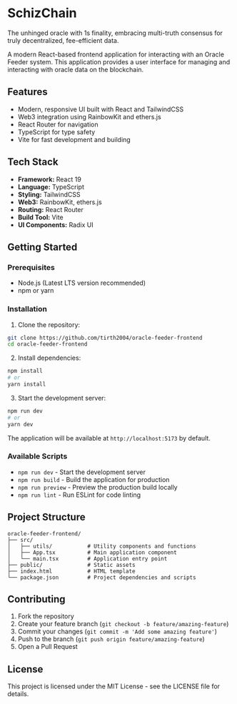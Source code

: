 # SchizChain

The unhinged oracle with 1s finality, embracing multi-truth consensus for truly decentralized, fee-efficient data.

A modern React-based frontend application for interacting with an Oracle Feeder system. This application provides a user interface for managing and interacting with oracle data on the blockchain.

## Features

- Modern, responsive UI built with React and TailwindCSS
- Web3 integration using RainbowKit and ethers.js
- React Router for navigation
- TypeScript for type safety
- Vite for fast development and building

## Tech Stack

- **Framework:** React 19
- **Language:** TypeScript
- **Styling:** TailwindCSS
- **Web3:** RainbowKit, ethers.js
- **Routing:** React Router
- **Build Tool:** Vite
- **UI Components:** Radix UI

## Getting Started

### Prerequisites

- Node.js (Latest LTS version recommended)
- npm or yarn

### Installation

1. Clone the repository:

```bash
git clone https://github.com/tirth2004/oracle-feeder-frontend
cd oracle-feeder-frontend
```

2. Install dependencies:

```bash
npm install
# or
yarn install
```

3. Start the development server:

```bash
npm run dev
# or
yarn dev
```

The application will be available at `http://localhost:5173` by default.

### Available Scripts

- `npm run dev` - Start the development server
- `npm run build` - Build the application for production
- `npm run preview` - Preview the production build locally
- `npm run lint` - Run ESLint for code linting

## Project Structure

```
oracle-feeder-frontend/
├── src/
│   ├── utils/           # Utility components and functions
│   ├── App.tsx          # Main application component
│   └── main.tsx         # Application entry point
├── public/              # Static assets
├── index.html           # HTML template
└── package.json         # Project dependencies and scripts
```

## Contributing

1. Fork the repository
2. Create your feature branch (`git checkout -b feature/amazing-feature`)
3. Commit your changes (`git commit -m 'Add some amazing feature'`)
4. Push to the branch (`git push origin feature/amazing-feature`)
5. Open a Pull Request

## License

This project is licensed under the MIT License - see the LICENSE file for details.
